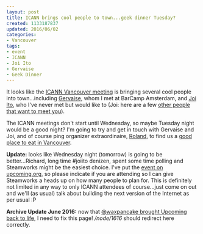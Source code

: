 ```yaml
--- 
layout: post
title: ICANN brings cool people to town...geek dinner Tuesday?
created: 1133187837
updated: 2016/06/02
categories: 
- Vancouver
tags:
- event
- ICANN
- Joi Ito
- Gervaise
- Geek Dinner
---
```

It looks like the <a href="http://www.icannvancouver.ca/">ICANN Vancouver meeting</a> is bringing several cool people into town...including <a href="http://weblogs.mozillazine.org/gerv/archives/2005/11/im_back_2.html">Gervaise</a>, whom I met at BarCamp Amsterdam, and <a href="http://joi.ito.com/archives/2005/11/28/icann_meeting_this_week.html">Joi Ito</a>, who I've never met but would like to (Joi: here are a few <a href="http://joi.43people.com/">other people that want to meet you</a>).

The ICANN meetings don't start until Wednesday, so maybe Tuesday night would be a good night? I'm going to try and get in touch with Gervaise and Joi, and of course ping organizer extraordinaire, <a href="http://www.rolandtanglao.com">Roland</a>, to find us a <a href="http://www.vaneats.com">good place to eat in Vancouver</a>.

**Update:** looks like Wednesday night (tomorrow) is going to be better...Richard, long time #joiito denizen, spent some time polling and Steamworks might be the easiest choice. I've put the <a href="http://upcoming.org/event/43811">event on upcoming.org</a>, so please indicate if you are attending so I can give Steamworks a heads up on how many people to plan for. This is definitely not limited in any way to only ICANN attendees of course...just come on out and we'll (as usual) talk about building the next version of the Internet as per usual :P

**Archive Update June 2016:** now that [@waxpancake brought Upcoming back to life](https://twitter.com/bmann/status/738026053155708928), I need to fix this page! _/node/1616_ should redirect here correctly.

